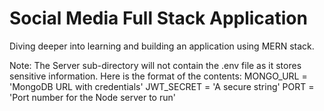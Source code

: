 # Social Media Full Stack Application

Diving deeper into learning and building an application using MERN stack.

Note: The Server sub-directory will not contain the .env file as it stores sensitive information. Here is the format of the contents:
MONGO_URL = 'MongoDB URL with credentials'
JWT_SECRET = 'A secure string'
PORT = 'Port number for the Node server to run'
